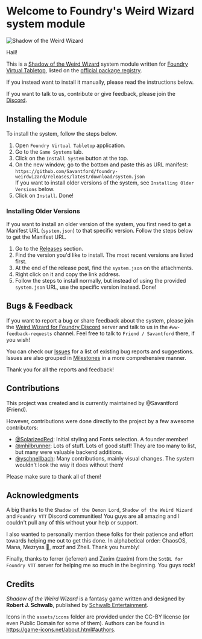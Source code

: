 # Welcome to Foundry's Weird Wizard system module

![Shadow of the Weird Wizard](https://github.com/Savantford/foundry-weirdwizard/blob/main/assets/ui/sotww-logo.png?raw=true)

Hail!

This is a [Shadow of the Weird Wizard](https://schwalbentertainment.com/category/weird-wizard/)
system module written for [Foundry Virtual Tabletop](https://foundryvtt.com/),
listed on the [official package registry](https://foundryvtt.com/packages/weirdwizard).

If you instead want to install it manually, please read the instructions below.

If you want to talk to us, contribute or give feedback,
please join the [Discord](https://discord.gg/X5XustKpe4).

## Installing the Module

To install the system, follow the steps below.

1. Open `Foundry Virtual Tabletop` application.
2. Go to the `Game Systems` tab.
3. Click on the `Install System` button at the top.
4. On the new window, go to the bottom and paste this as URL manifest:  
  `https://github.com/Savantford/foundry-weirdwizard/releases/latest/download/system.json`  
  If you want to install older versions of the system, see `Installing Older Versions` below.
5. Click on `Install`. Done!

### Installing Older Versions

If you want to install an older version of the system, you first need to get a Manifest URL (`system.json`) to that specific version.
Follow the steps below to get the Manifest URL.

1. Go to the [Releases](https://github.com/Savantford/foundry-weirdwizard/releases) section.
2. Find the version you'd like to install. The most recent versions are listed first.
3. At the end of the release post, find the `system.json` on the attachments.
4. Right click on it and copy the link address.
5. Follow the steps to install normally, but instead of using the provided `system.json` URL, use the specific version instead. Done!

## Bugs & Feedback

If you want to report a bug or share feedback about the system,
please join the [Weird Wizard for Foundry Discord](https://discord.gg/X5XustKpe4)
server and talk to us in the `#ww-feedback-requests` channel.
Feel free to talk to `Friend / Savantford` there, if you wish!

You can check our [Issues](https://github.com/Savantford/foundry-weirdwizard/issues) for a list of existing bug reports and suggestions.
Issues are also grouped in [Milestones](https://github.com/Savantford/foundry-weirdwizard/milestones) in a more comprehensive manner.

Thank you for all the reports and feedback!

## Contributions

This project was created and is currently maintained by @Savantford (Friend).

However, contributions were done directly to the project by a few awesome contributors:
- [@SolarizedRed](https://github.com/SolarizedRed): Initial styling and Fonts selection. A founder member!
- [@mhilbrunner](https://github.com/mhilbrunner): Lots of stuff. Lots of good stuff! They are too many to list, but many were valuable backend additions.
- [@yschnellbach](https://github.com/yschnellbach): Many contributions, mainly visual changes. The system wouldn't look the way it does without them!

Please make sure to thank all of them!

## Acknowledgments

A big thanks to the `Shadow of the Demon Lord`, `Shadow of the Weird Wizard` and `Foundry VTT` Discord communities! You guys are all amazing and I couldn't pull any of this without your help or support.

I also wanted to personally mention these folks for their patience and effort towards helping me out to get this done.
In alphabetical order: ChaosOS, Mana, Mezryss 💖, mxzf and Zhell. Thank you humbly!

Finally, thanks to ferrer (jeferrer) and Zaxim (zaxim) from the `SotDL for Foundry VTT` server for helping me so much in the beginning. You guys rock!

## Credits

*Shadow of the Weird Wizard* is a fantasy game written and designed by **Robert J. Schwalb**, published by [Schwalb Entertainment](https://schwalbentertainment.com/).

Icons in the `assets/icons` folder are provided under the CC-BY license (or even Public Domain for some of them).
Authors can be found in <https://game-icons.net/about.html#authors>.
